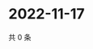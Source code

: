 # 2022-11-17

共 0 条

<!-- BEGIN WEIBO -->
<!-- 最后更新时间 Thu Nov 17 2022 12:19:47 GMT+0800 (China Standard Time) -->

<!-- END WEIBO -->
